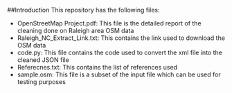 ##Introduction
This repository has the following files:
* OpenStreetMap Project.pdf: This file is the detailed report of the cleaning done on Raleigh area OSM data
* Raleigh_NC_Extract_Link.txt: This contains the link used to download the OSM data
* code.py: This file contains the code used to convert the xml file into the cleaned JSON file
* Referecnes.txt: This contains the list of references used
* sample.osm: This file is a subset of the input file which can be used for testing purposes
